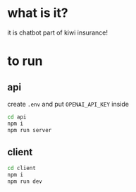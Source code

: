 # what is it?
it is chatbot part of kiwi insurance!
# to run
## api
create `.env` and put `OPENAI_API_KEY` inside
```bash
cd api
npm i
npm run server
```
## client
```bash
cd client
npm i
npm run dev
```